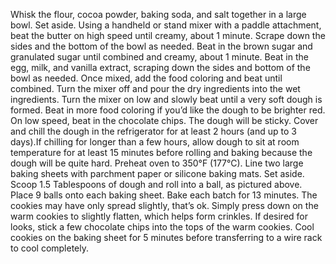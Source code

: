 Whisk the flour, cocoa powder, baking soda, and salt together in a large bowl. Set aside.
Using a handheld or stand mixer with a paddle attachment, beat the butter on high speed until creamy, about 1 minute. Scrape down the sides and the bottom of the bowl as needed. Beat in the brown sugar and granulated sugar until combined and creamy, about 1 minute. Beat in the egg, milk, and vanilla extract, scraping down the sides and bottom of the bowl as needed. Once mixed, add the food coloring and beat until combined. Turn the mixer off and pour the dry ingredients into the wet ingredients. Turn the mixer on low and slowly beat until a very soft dough is formed. Beat in more food coloring if you’d like the dough to be brighter red. On low speed, beat in the chocolate chips. The dough will be sticky.
Cover and chill the dough in the refrigerator for at least 2 hours (and up to 3 days).If chilling for longer than a few hours, allow dough to sit at room temperature for at least 15 minutes before rolling and baking because the dough will be quite hard.
Preheat oven to 350°F (177°C). Line two large baking sheets with parchment paper or silicone baking mats. Set aside.
Scoop 1.5 Tablespoons of dough and roll into a ball, as pictured above. Place 9 balls onto each baking sheet. Bake each batch for 13 minutes. The cookies may have only spread slightly, that’s ok. Simply press down on the warm cookies to slightly flatten, which helps form crinkles. If desired for looks, stick a few chocolate chips into the tops of the warm cookies.
Cool cookies on the baking sheet for 5 minutes before transferring to a wire rack to cool completely.
